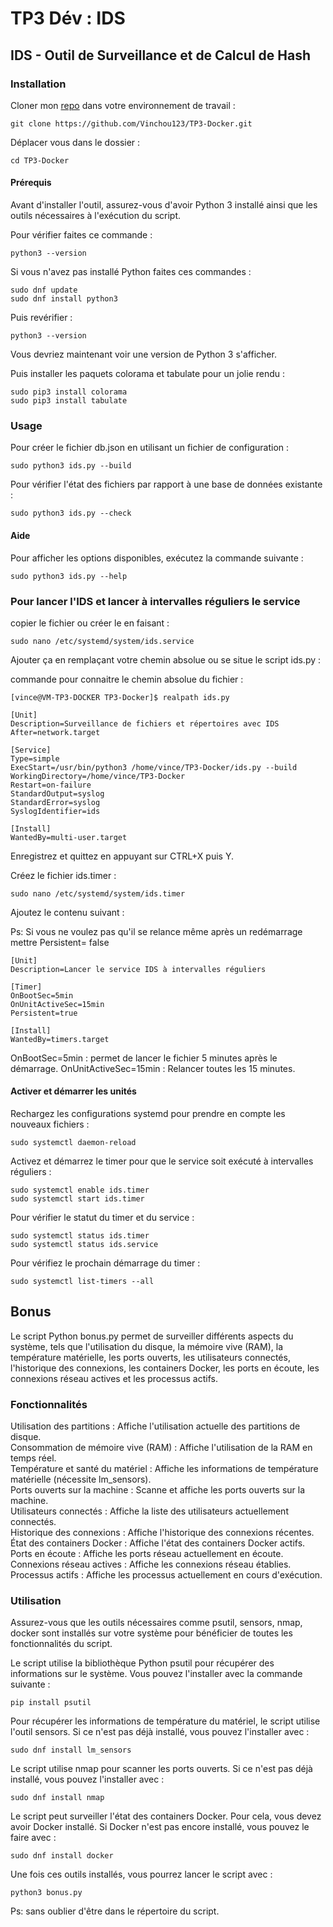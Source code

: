 # TP3 Dév : IDS

## IDS - Outil de Surveillance et de Calcul de Hash

### Installation

Cloner mon [repo](https://github.com/Vinchou123/TP3-Docker.git) dans votre environnement de travail :
```
git clone https://github.com/Vinchou123/TP3-Docker.git
```

Déplacer vous dans le dossier :
```
cd TP3-Docker
```


#### Prérequis

Avant d'installer l'outil, assurez-vous d'avoir Python 3 installé ainsi que les outils nécessaires à l'exécution du script.

Pour vérifier faites ce commande :

```
python3 --version
```

Si vous n'avez pas installé Python faites ces commandes : 
```
sudo dnf update
sudo dnf install python3
```

Puis revérifier : 
```
python3 --version
```
Vous devriez maintenant voir une version de Python 3 s'afficher.

Puis installer les paquets colorama et tabulate pour un jolie rendu : 
```
sudo pip3 install colorama
sudo pip3 install tabulate
```

### Usage

Pour créer le fichier db.json en utilisant un fichier de configuration :
```
sudo python3 ids.py --build
```

Pour vérifier l'état des fichiers par rapport à une base de données existante :
```
sudo python3 ids.py --check
```

#### Aide

Pour afficher les options disponibles, exécutez la commande suivante :

```
sudo python3 ids.py --help
```


### Pour lancer l'IDS et lancer à intervalles réguliers le service

copier le fichier ou créer le en faisant :
```
sudo nano /etc/systemd/system/ids.service
```

Ajouter ça en remplaçant votre chemin absolue ou se situe le script ids.py :

commande pour connaitre le chemin absolue du fichier :
```
[vince@VM-TP3-DOCKER TP3-Docker]$ realpath ids.py
```

```
[Unit]
Description=Surveillance de fichiers et répertoires avec IDS
After=network.target

[Service]
Type=simple
ExecStart=/usr/bin/python3 /home/vince/TP3-Docker/ids.py --build
WorkingDirectory=/home/vince/TP3-Docker
Restart=on-failure
StandardOutput=syslog
StandardError=syslog
SyslogIdentifier=ids

[Install]
WantedBy=multi-user.target
```

Enregistrez et quittez en appuyant sur CTRL+X puis Y.

Créez le fichier ids.timer :
```
sudo nano /etc/systemd/system/ids.timer
```

Ajoutez le contenu suivant :

Ps: Si vous ne voulez pas qu'il se relance même après un redémarrage mettre Persistent= false
```
[Unit]
Description=Lancer le service IDS à intervalles réguliers

[Timer]
OnBootSec=5min
OnUnitActiveSec=15min
Persistent=true 

[Install]
WantedBy=timers.target
```

OnBootSec=5min : permet de lancer le fichier 5 minutes après le démarrage.
OnUnitActiveSec=15min : Relancer toutes les 15 minutes.

####  Activer et démarrer les unités

Rechargez les configurations systemd pour prendre en compte les nouveaux fichiers :
```
sudo systemctl daemon-reload
```

Activez et démarrez le timer pour que le service soit exécuté à intervalles réguliers :
```
sudo systemctl enable ids.timer
sudo systemctl start ids.timer
```

Pour vérifier le statut du timer et du service :
```
sudo systemctl status ids.timer
sudo systemctl status ids.service
```

Pour vérifiez le prochain démarrage du timer :
```
sudo systemctl list-timers --all
```



## Bonus

Le script Python bonus.py permet de surveiller différents aspects du système, tels que l'utilisation du disque, la mémoire vive (RAM), la température matérielle, les ports ouverts, les utilisateurs connectés, l'historique des connexions, les containers Docker, les ports en écoute, les connexions réseau actives et les processus actifs.

### Fonctionnalités

Utilisation des partitions : Affiche l'utilisation actuelle des partitions de disque.  
Consommation de mémoire vive (RAM) : Affiche l'utilisation de la RAM en temps réel.  
Température et santé du matériel : Affiche les informations de température matérielle (nécessite lm_sensors).  
Ports ouverts sur la machine : Scanne et affiche les ports ouverts sur la machine.  
Utilisateurs connectés : Affiche la liste des utilisateurs actuellement connectés.  
Historique des connexions : Affiche l'historique des connexions récentes.  
État des containers Docker : Affiche l'état des containers Docker actifs.  
Ports en écoute : Affiche les ports réseau actuellement en écoute.  
Connexions réseau actives : Affiche les connexions réseau établies.  
Processus actifs : Affiche les processus actuellement en cours d'exécution.  


### Utilisation

Assurez-vous que les outils nécessaires comme psutil, sensors, nmap, docker sont installés sur votre système pour bénéficier de toutes les fonctionnalités du script.

Le script utilise la bibliothèque Python psutil pour récupérer des informations sur le système. Vous pouvez l'installer avec la commande suivante :
```
pip install psutil
```

Pour récupérer les informations de température du matériel, le script utilise l'outil sensors. Si ce n'est pas déjà installé, vous pouvez l'installer avec :
```
sudo dnf install lm_sensors
```

Le script utilise nmap pour scanner les ports ouverts. Si ce n'est pas déjà installé, vous pouvez l'installer avec :
```
sudo dnf install nmap
```

Le script peut surveiller l'état des containers Docker. Pour cela, vous devez avoir Docker installé. Si Docker n'est pas encore installé, vous pouvez le faire avec :
```
sudo dnf install docker
```

Une fois ces outils installés, vous pourrez lancer le script avec :
```
python3 bonus.py
```

Ps: sans oublier d'être dans le répertoire du script.
